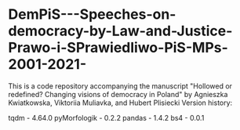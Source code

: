 # DemPiS---Speeches-on-democracy-by-Law-and-Justice-Prawo-i-SPrawiedliwo-PiS-MPs-2001-2021-
This is a code repository accompanying the manuscript "Hollowed or redefined? Changing visions of democracy in Poland" by Agnieszka Kwiatkowska, Viktoriia Muliavka, and Hubert Plisiecki
Version history:

  tqdm - 4.64.0
  pyMorfologik - 0.2.2
  pandas - 1.4.2
  bs4 - 0.0.1
